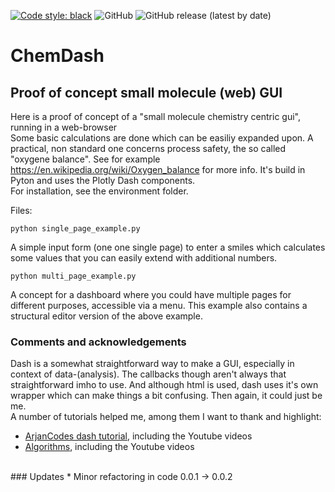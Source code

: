 [![Code style: black](https://img.shields.io/badge/code%20style-black-000000.svg)](https://github.com/psf/black)
![GitHub](https://img.shields.io/github/license/docminus/ChemDash)
![GitHub release (latest by date)](https://img.shields.io/github/v/release/docminus/ChemDash)

# ChemDash
## Proof of concept small molecule (web) GUI
Here is a proof of concept of a "small molecule chemistry centric gui", running in a web-browser<br>
Some basic calculations are done which can be easiliy expanded upon. A practical, non standard one concerns process safety, the so called "oxygene balance". See for example https://en.wikipedia.org/wiki/Oxygen_balance for more info.
It's build in Pyton and uses the Plotly Dash components.<br>
For installation, see the environment folder.<br>

Files:<br>
```
python single_page_example.py 
```
A simple input form (one one single page) to enter a smiles which calculates some values that you can easily extend with additional numbers.
```
python multi_page_example.py
```
A concept for a dashboard where you could have multiple pages for different purposes, accessible via a menu. This example also contains a structural editor version of the above example.
<br>
### Comments and acknowledgements
Dash is a somewhat straightforward way to make a GUI, especially in context of data-(analysis). The callbacks though aren't always that straightforward imho to use. And although html is used, dash uses it's own wrapper which can make things a bit confusing. Then again, it could just be me.<br>
A number of tutorials helped me, among them I want to thank and highlight:<br> 
* [ArjanCodes dash tutorial](https://github.com/ArjanCodes/2022-dash), including the Youtube videos
* [Algorithms](https://github.com/siddharthajuprod07/algorithms), including the Youtube videos
<br>
### Updates
* Minor refactoring in code 0.0.1 -> 0.0.2